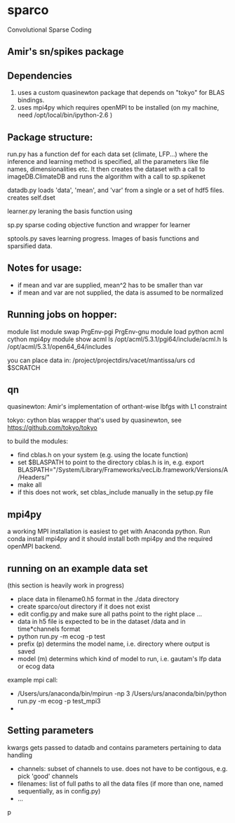 sparco
======

Convolutional Sparse Coding








Amir's sn/spikes package 
------------------------

Dependencies
------------
1. uses a custom quasinewton package that depends on "tokyo" for BLAS bindings.
2. uses mpi4py which requires openMPI to be installed
   (on my machine, need /opt/local/bin/ipython-2.6 )


Package structure:
------------------

run.py 
has a function def for each data set (climate, LFP...) where the inference and learning
method is specified, all the parameters like file names, dimensionalities etc. It then creates the dataset with a call to imageDB.ClimateDB and runs the algorithm with a call to sp.spikenet

datadb.py
loads 'data', 'mean', and 'var' from a single or a set of hdf5 files. 
creates self.dset


learner.py
leraning the basis function using 

sp.py 
sparse coding objective function and wrapper for learner

sptools.py
saves learning progress. Images of basis functions and sparsified data. 


Notes for usage:
----------------
- if mean and var are supplied, mean^2 has to be smaller than var
- if mean and var are not supplied, the data is assumed to be normalized





Running jobs on hopper:
-----------------------

module list
module swap PrgEnv-pgi PrgEnv-gnu
module load python acml cython mpi4py 
module show acml
ls /opt/acml/5.3.1/pgi64/include/acml.h 
ls /opt/acml/5.3.1/open64_64/includes

you can place data in:
/project/projectdirs/vacet/mantissa/urs
cd $SCRATCH



qn
-----------
quasinewton:
Amir's implementation of orthant-wise lbfgs with L1 constraint

tokyo: 
cython blas wrapper that's used by quasinewton, see https://github.com/tokyo/tokyo

to build the modules: 

- find cblas.h on your system (e.g. using the locate function)
- set $BLASPATH to point to the directory cblas.h is in, e.g.
export BLASPATH="/System/Library/Frameworks/vecLib.framework/Versions/A/Headers/"
- make all
- if this does not work, set cblas_include manually in the setup.py file



mpi4py
-----------
a working MPI installation is easiest to get with Anaconda python. Run 
conda install mpi4py
and it should install both mpi4py and the required openMPI backend.


running on an example data set
-----------
(this section is heavily work in progress)
- place data in filename0.h5 format in the ./data directory
- create sparco/out directory if it does not exist
- edit config.py and make sure all paths point to the right place ...
- data in h5 file is expected to be in the dataset /data and in time*channels format
- python run.py -m ecog -p test
- prefix (p) determins the model name, i.e. directory where output is saved
- model (m) determins which kind of model to run, i.e. gautam's lfp data or ecog data

example mpi call:
- /Users/urs/anaconda/bin/mpirun -np 3 /Users/urs/anaconda/bin/python run.py -m ecog -p test_mpi3
- 

Setting parameters
--------------
kwargs gets passed to datadb and contains parameters pertaining to data handling
- channels: subset of channels to use. does not have to be contigous, e.g. pick 'good' channels
- filenames: list of full paths to all the data files (if more than one, named sequentially, as in config.py)
- ...


p

